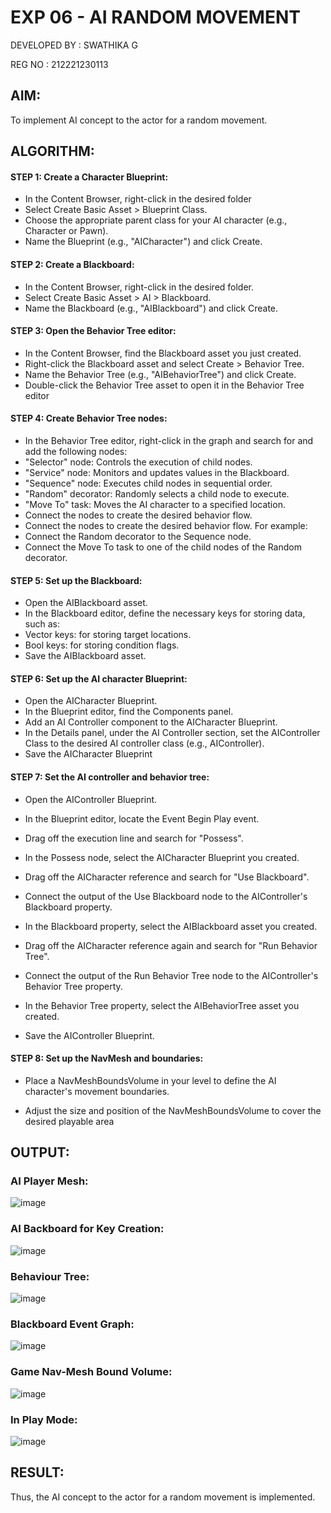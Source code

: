 
# EXP 06 - AI RANDOM MOVEMENT

  DEVELOPED BY : SWATHIKA G
  
  REG NO : 212221230113
## AIM:

To implement AI concept to the actor for a random movement.

## ALGORITHM:

#### STEP 1: Create a Character Blueprint:

* In the Content Browser, right-click in the desired folder
* Select Create Basic Asset > Blueprint Class.
* Choose the appropriate parent class for your AI character (e.g., Character or
Pawn).
* Name the Blueprint (e.g., "AICharacter") and click Create.

#### STEP 2: Create a Blackboard:

* In the Content Browser, right-click in the desired folder.
* Select Create Basic Asset > AI > Blackboard.
* Name the Blackboard (e.g., "AIBlackboard") and click Create.

#### STEP 3: Open the Behavior Tree editor:

* In the Content Browser, find the Blackboard asset you just created.
* Right-click the Blackboard asset and select Create > Behavior Tree.
* Name the Behavior Tree (e.g., "AIBehaviorTree") and click Create.
* Double-click the Behavior Tree asset to open it in the Behavior Tree editor

#### STEP 4: Create Behavior Tree nodes:

* In the Behavior Tree editor, right-click in the graph and search for and add the
following nodes:
* "Selector" node: Controls the execution of child nodes.
* "Service" node: Monitors and updates values in the Blackboard.
* "Sequence" node: Executes child nodes in sequential order.
* "Random" decorator: Randomly selects a child node to execute.
* "Move To" task: Moves the AI character to a specified location.
* Connect the nodes to create the desired behavior flow.
* Connect the nodes to create the desired behavior flow. For example:
*  Connect the Random decorator to the Sequence node.
* Connect the Move To task to one of the child nodes of the Random decorator.

#### STEP 5: Set up the Blackboard:

* Open the AIBlackboard asset.
* In the Blackboard editor, define the necessary keys for storing data, such as:
* Vector keys: for storing target locations.
* Bool keys: for storing condition flags.
* Save the AIBlackboard asset.

#### STEP 6: Set up the AI character Blueprint:

* Open the AICharacter Blueprint.
* In the Blueprint editor, find the Components panel.
* Add an AI Controller component to the AICharacter Blueprint.
* In the Details panel, under the AI Controller section, set the AIController Class to
the desired AI controller class (e.g., AIController).
* Save the AICharacter Blueprint

#### STEP 7: Set the AI controller and behavior tree:

* Open the AIController Blueprint.

* In the Blueprint editor, locate the Event Begin Play event.

* Drag off the execution line and search for "Possess".

* In the Possess node, select the AICharacter Blueprint you created.

* Drag off the AICharacter reference and search for "Use Blackboard".

* Connect the output of the Use Blackboard node to the AIController's Blackboard
property.

* In the Blackboard property, select the AIBlackboard asset you created.

* Drag off the AICharacter reference again and search for "Run Behavior Tree".

* Connect the output of the Run Behavior Tree node to the AIController's Behavior
Tree property.

* In the Behavior Tree property, select the AIBehaviorTree asset you created.
* Save the AIController Blueprint.

#### STEP 8: Set up the NavMesh and boundaries:

* Place a NavMeshBoundsVolume in your level to define the AI character's
movement boundaries.

* Adjust the size and position of the NavMeshBoundsVolume to cover the desired
playable area

## OUTPUT:

### AI Player Mesh:
![image](https://github.com/Aashima02/AI-Random-Movement/assets/93427086/57cd7139-549f-41dd-be2f-73b6169c6857)

### AI Backboard for Key Creation:
![image](https://github.com/Aashima02/AI-Random-Movement/assets/93427086/dfe0e5f7-2be4-46c3-97ad-8b63d1ab3938)

### Behaviour Tree:
![image](https://github.com/Aashima02/AI-Random-Movement/assets/93427086/76412c87-0ecf-45d1-a1ea-ef0e2ef23729)

### Blackboard Event Graph:
![image](https://github.com/Aashima02/AI-Random-Movement/assets/93427086/b890389f-f4a5-4e1b-bf3e-001b4226f67d)

### Game Nav-Mesh Bound Volume:
![image](https://github.com/Aashima02/AI-Random-Movement/assets/93427086/d8c5ae12-24e8-46c8-ae52-8d369e05f38d)

### In Play Mode:
![image](https://github.com/Aashima02/AI-Random-Movement/assets/93427086/eb54159c-074e-4c0b-b987-164275fdea43)

## RESULT:

Thus, the AI concept to the actor for a random movement is implemented.
